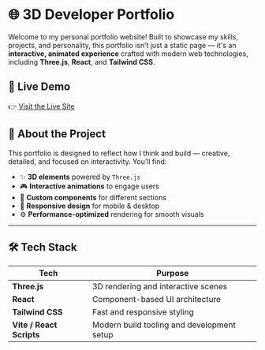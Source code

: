 # 🌐 3D Developer Portfolio

Welcome to my personal portfolio website! Built to showcase my skills, projects, and personality, this portfolio isn’t just a static page — it's an **interactive, animated experience** crafted with modern web technologies, including **Three.js**, **React**, and **Tailwind CSS**.

## 🚀 Live Demo
👉 [Visit the Live Site](https://your-portfolio-link.com)

## 🧠 About the Project

This portfolio is designed to reflect how I think and build — creative, detailed, and focused on interactivity. You’ll find:

- ✨ **3D elements** powered by `Three.js`
- 🎮 **Interactive animations** to engage users
- 🧩 **Custom components** for different sections
- 📱 **Responsive design** for mobile & desktop
- ⚙️ **Performance-optimized** rendering for smooth visuals

---

## 🛠️ Tech Stack

| Tech | Purpose |
|------|---------|
| **Three.js** | 3D rendering and interactive scenes |
| **React** | Component-based UI architecture |
| **Tailwind CSS** | Fast and responsive styling |
| **Vite / React Scripts** | Modern build tooling and development setup |
